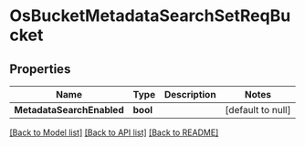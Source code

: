 # OsBucketMetadataSearchSetReqBucket

## Properties
Name | Type | Description | Notes
------------ | ------------- | ------------- | -------------
**MetadataSearchEnabled** | **bool** |  | [default to null]

[[Back to Model list]](../README.md#documentation-for-models) [[Back to API list]](../README.md#documentation-for-api-endpoints) [[Back to README]](../README.md)


